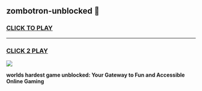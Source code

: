 
## zombotron-unblocked 👋
<h3>
<a href="https://premium.freeplayer.one?title=zombotron-unblocked&ref=14F">CLICK TO PLAY</a></h3>
<hr>

<h3>
<a href="https://premium.freeplayer.one?title=zombotron-unblocked&ref=14F">CLICK 2 PLAY</a>
  
</h3>

<a href="https://premium.freeplayer.one?title=zombotron-unblocked&ref=12F/"><img src="https://clearcache.store/games.png"></a>


**worlds hardest game unblocked: Your Gateway to Fun and Accessible Online Gaming**
